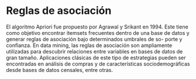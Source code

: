 # Reglas de asociación
El algoritmo Apriori fue propuesto por Agrawal y Srikant en 1994. Este tiene como objetivo encontrar itemsets frecuentes dentro de una base de datos y generar reglas de asociación bajo determinados umbrales de so- porte y confianza. En data mining, las reglas de asociación son ampliamente utilizadas para descubrir relaciones entre variables en bases de datos de gran tamaño. Aplicaciones clásicas de este tipo de estrategias pueden ser encontradas en análisis de compras y de características sociodemográficas desde bases de datos censales, entre otras.
